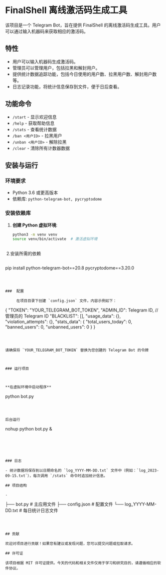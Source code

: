 # FinalShell 离线激活码生成工具

该项目是一个 Telegram Bot，旨在提供 FinalShell 的离线激活码生成工具。用户可以通过输入机器码来获取相应的激活码。

## 特性

- 用户可以输入机器码生成激活码。
- 管理员可以管理用户，包括拉黑和解封用户。
- 提供统计数据追踪功能，包括今日使用的用户数、拉黑用户数、解封用户数等。
- 日志记录功能，将统计信息保存到文件，便于日后查看。

## 功能命令

- `/start` - 显示欢迎信息
- `/help` - 获取帮助信息
- `/stats` - 查看统计数据
- `/ban <用户ID>` - 拉黑用户
- `/unban <用户ID>` - 解除拉黑
- `/clear` - 清除所有计数器数据

## 安装与运行

### 环境要求

- Python 3.6 或更高版本
- 依赖库: `python-telegram-bot, pycryptodome`

### 安装依赖库

1. **创建 Python 虚拟环境**:

   ```bash
   python3 -m venv venv
   source venv/bin/activate  # 激活虚拟环境
   
   

​  2.安装所需的依赖
   ```    

```
 pip install python-telegram-bot==20.8 pycryptodome==3.20.0
```



###  配置

​     在项目目录下创建 `config.json` 文件，内容示例如下：

```
{
   "TOKEN": "YOUR_TELEGRAM_BOT_TOKEN",
   "ADMIN_ID": Telegram ID,  // 管理员的 Telegram ID
   "BLACKLIST": [],
   "usage_data": {},
   "violation_attempts": {},
   "stats_data": {
      "total_users_today": 0,
      "banned_users": 0,
      "unbanned_users": 0
   }
}
```



请确保将 `YOUR_TELEGRAM_BOT_TOKEN` 替换为您创建的 Telegram Bot 的令牌



### 运行项目



**在虚拟环境中启动程序** 

```
python bot.py
```



后台运行

```
nohup python bot.py &
```





### 日志

- 统计数据将保存到以日期命名的 `log_YYYY-MM-DD.txt` 文件中（例如：`log_2023-09-15.txt`），每次调用 `/stats` 命令时追加统计信息。

## 项目结构

.

```
├── bot.py             # 主应用文件
├── config.json        # 配置文件
└── log_YYYY-MM-DD.txt # 每日统计日志文件
```



## 贡献

欢迎对项目进行贡献！如果您有建议或发现问题，您可以提交问题或拉取请求。

## 许可证

该项目根据 MIT 许可证提供。今天的代码和相关文件仅用于学习和研究目的，请遵循相应的软件协议。
